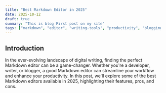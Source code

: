 ```yaml
---
title: "Best Markdown Editor in 2025"
date: 2025-10-12
draft: true
summary: "This is blog First post on my site"
tags: ["markdown", "editor", "writing-tools", "productivity", "blogging", "software"]
---
```


## Introduction

In the ever-evolving landscape of digital writing, finding the perfect Markdown editor can be a game-changer. Whether you're a developer, writer, or blogger, a good Markdown editor can streamline your workflow and enhance your productivity. In this post, we'll explore some of the best Markdown editors available in 2025, highlighting their features, pros, and cons.
